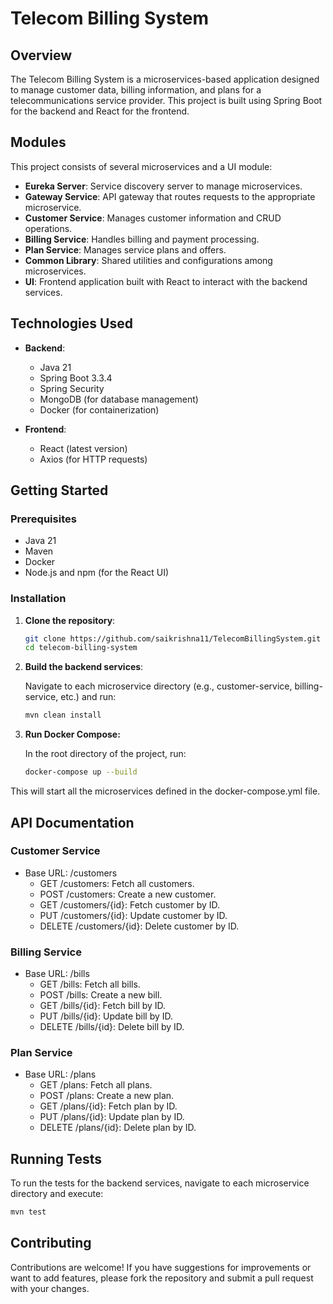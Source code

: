 # Telecom Billing System

## Overview

The Telecom Billing System is a microservices-based application designed to manage customer data, billing information, and plans for a telecommunications service provider. This project is built using Spring Boot for the backend and React for the frontend.

## Modules

This project consists of several microservices and a UI module:

- **Eureka Server**: Service discovery server to manage microservices.
- **Gateway Service**: API gateway that routes requests to the appropriate microservice.
- **Customer Service**: Manages customer information and CRUD operations.
- **Billing Service**: Handles billing and payment processing.
- **Plan Service**: Manages service plans and offers.
- **Common Library**: Shared utilities and configurations among microservices.
- **UI**: Frontend application built with React to interact with the backend services.

## Technologies Used

- **Backend**:
    - Java 21
    - Spring Boot 3.3.4
    - Spring Security
    - MongoDB (for database management)
    - Docker (for containerization)

- **Frontend**:
    - React (latest version)
    - Axios (for HTTP requests)

## Getting Started

### Prerequisites

- Java 21
- Maven
- Docker
- Node.js and npm (for the React UI)

### Installation

1. **Clone the repository**:

   ```bash
   git clone https://github.com/saikrishna11/TelecomBillingSystem.git
   cd telecom-billing-system

2. **Build the backend services**:

   Navigate to each microservice directory (e.g., customer-service, billing-service, etc.) and run:
   ```bash
   mvn clean install

3. **Run Docker Compose:**

   In the root directory of the project, run:
   ```bash
   docker-compose up --build

This will start all the microservices defined in the docker-compose.yml file.


## API Documentation

### Customer Service
- Base URL: /customers
  - GET /customers: Fetch all customers.
  - POST /customers: Create a new customer.
  - GET /customers/{id}: Fetch customer by ID.
  - PUT /customers/{id}: Update customer by ID.
  - DELETE /customers/{id}: Delete customer by ID.

### Billing Service
- Base URL: /bills
  - GET /bills: Fetch all bills.
  - POST /bills: Create a new bill.
  - GET /bills/{id}: Fetch bill by ID.
  - PUT /bills/{id}: Update bill by ID.
  - DELETE /bills/{id}: Delete bill by ID.

### Plan Service
- Base URL: /plans
  - GET /plans: Fetch all plans.
  - POST /plans: Create a new plan.
  - GET /plans/{id}: Fetch plan by ID.
  - PUT /plans/{id}: Update plan by ID.
  - DELETE /plans/{id}: Delete plan by ID.

## Running Tests
  To run the tests for the backend services, navigate to each microservice directory and execute:

  ``` bash
  mvn test
  ```
  
## Contributing
  Contributions are welcome! If you have suggestions for improvements or want to add features, please fork the repository and submit a pull request with your changes.